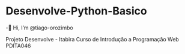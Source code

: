 # Desenvolve-Python-Basico
-👋 Hi, I’m @tiago-orozimbo

Projeto Desenvolve - Itabira
Curso de Introdução a Programação Web
PDITA046
